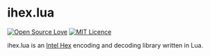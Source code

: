 # ihex.lua
[![Open Source Love](https://badges.frapsoft.com/os/v1/open-source.svg?v=103)](https://github.com/ellerbrock/open-source-badges/) [![MIT Licence](https://badges.frapsoft.com/os/mit/mit.svg?v=103)](https://opensource.org/licenses/mit-license.php)

ihex.lua is an [Intel Hex](https://en.wikipedia.org/wiki/Intel_HEX) encoding and decoding library written in Lua.